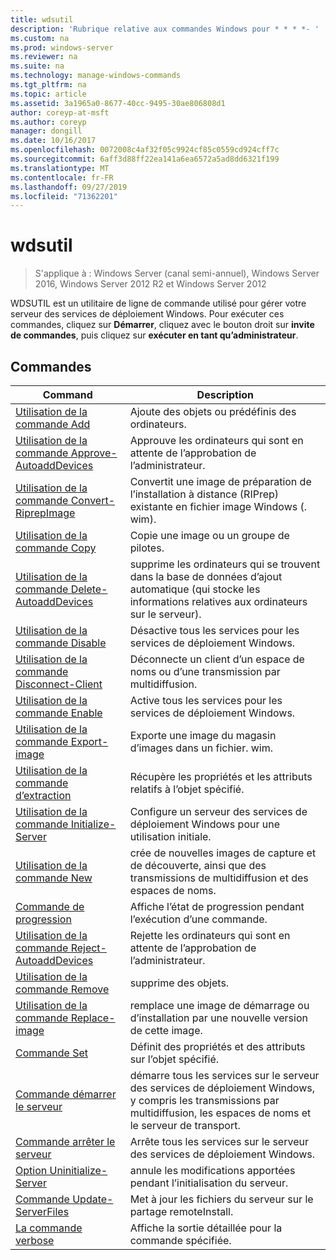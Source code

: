 ```yaml
---
title: wdsutil
description: 'Rubrique relative aux commandes Windows pour * * * *- '
ms.custom: na
ms.prod: windows-server
ms.reviewer: na
ms.suite: na
ms.technology: manage-windows-commands
ms.tgt_pltfrm: na
ms.topic: article
ms.assetid: 3a1965a0-8677-40cc-9495-30ae806808d1
author: coreyp-at-msft
ms.author: coreyp
manager: dongill
ms.date: 10/16/2017
ms.openlocfilehash: 0072008c4af32f05c9924cf85c0559cd924cff7c
ms.sourcegitcommit: 6aff3d88ff22ea141a6ea6572a5ad8dd6321f199
ms.translationtype: MT
ms.contentlocale: fr-FR
ms.lasthandoff: 09/27/2019
ms.locfileid: "71362201"
---
```

# <a name="wdsutil"></a>wdsutil

>S'applique à : Windows Server (canal semi-annuel), Windows Server 2016, Windows Server 2012 R2 et Windows Server 2012

WDSUTIL est un utilitaire de ligne de commande utilisé pour gérer votre serveur des services de déploiement Windows. Pour exécuter ces commandes, cliquez sur **Démarrer**, cliquez avec le bouton droit sur **invite de commandes**, puis cliquez sur **exécuter en tant qu’administrateur**.  
## <a name="commands"></a>Commandes  
|Command|Description|  
|------|--------|  
|[Utilisation de la commande Add](using-the-add-command.md)|Ajoute des objets ou prédéfinis des ordinateurs.|  
|[Utilisation de la commande Approve-AutoaddDevices](using-the-approve-autoadddevices-command.md)|Approuve les ordinateurs qui sont en attente de l’approbation de l’administrateur.|  
|[Utilisation de la commande Convert-RiprepImage](using-the-convert-riprepimage-command.md)|Convertit une image de préparation de l’installation à distance (RIPrep) existante en fichier image Windows (. wim).|  
|[Utilisation de la commande Copy](using-the-copy-command.md)|Copie une image ou un groupe de pilotes.|  
|[Utilisation de la commande Delete-AutoaddDevices](using-the-delete-autoadddevices-command.md)|supprime les ordinateurs qui se trouvent dans la base de données d’ajout automatique (qui stocke les informations relatives aux ordinateurs sur le serveur).|  
|[Utilisation de la commande Disable](using-the-disable-command.md)|Désactive tous les services pour les services de déploiement Windows.|  
|[Utilisation de la commande Disconnect-Client](using-the-disconnect-client-command.md)|Déconnecte un client d’un espace de noms ou d’une transmission par multidiffusion.|  
|[Utilisation de la commande Enable](using-the-enable-command.md)|Active tous les services pour les services de déploiement Windows.|  
|[Utilisation de la commande Export-image](using-the-export-image-command.md)|Exporte une image du magasin d’images dans un fichier. wim.|  
|[Utilisation de la commande d’extraction](using-the-get-command.md)|Récupère les propriétés et les attributs relatifs à l’objet spécifié.|  
|[Utilisation de la commande Initialize-Server](using-the-initialize-server-command.md)|Configure un serveur des services de déploiement Windows pour une utilisation initiale.|  
|[Utilisation de la commande New](using-the-new-command.md)|crée de nouvelles images de capture et de découverte, ainsi que des transmissions de multidiffusion et des espaces de noms.|  
|[Commande de progression](the-progress-command.md)|Affiche l’état de progression pendant l’exécution d’une commande.|  
|[Utilisation de la commande Reject-AutoaddDevices](using-the-reject-autoadddevices-command.md)|Rejette les ordinateurs qui sont en attente de l’approbation de l’administrateur.|  
|[Utilisation de la commande Remove](using-the-remove-command.md)|supprime des objets.|  
|[Utilisation de la commande Replace-image](using-the-replace-image-command.md)|remplace une image de démarrage ou d’installation par une nouvelle version de cette image.|  
|[Commande Set](the-set-command.md)|Définit des propriétés et des attributs sur l’objet spécifié.|  
|[Commande démarrer le serveur](the-start-server-command.md)|démarre tous les services sur le serveur des services de déploiement Windows, y compris les transmissions par multidiffusion, les espaces de noms et le serveur de transport.|  
|[Commande arrêter le serveur](the-stop-server-command.md)|Arrête tous les services sur le serveur des services de déploiement Windows.|  
|[Option Uninitialize-Server](the-uninitialize-server-option.md)|annule les modifications apportées pendant l’initialisation du serveur.|  
|[Commande Update-ServerFiles](the-update-serverfiles-command.md)|Met à jour les fichiers du serveur sur le partage remoteInstall.|  
|[La commande verbose](the-verbose-command.md)|Affiche la sortie détaillée pour la commande spécifiée.|  
